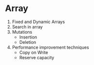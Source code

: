 # Array

1. Fixed and Dynamic Arrays
2. Search in array
3. Mutations
   - Insertion
   - Deletion
4. Performance improvement techniques
   - Copy on Write
   - Reserve capacity 

